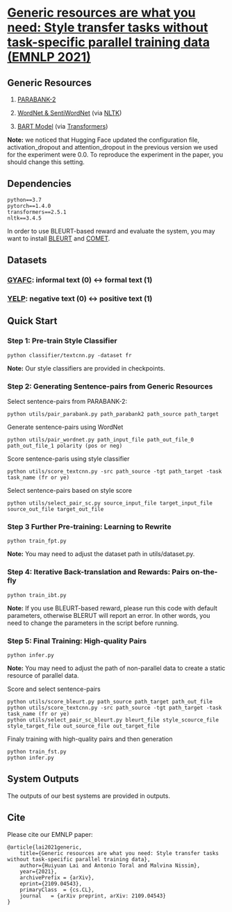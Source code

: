 
# [Generic resources are what you need: Style transfer tasks without task-specific parallel training data (EMNLP 2021)](https://arxiv.org/pdf/2109.04543.pdf)


## Generic Resources
1. [PARABANK-2](http://decomp.io/projects/parabank2/)

2. [WordNet & SentiWordNet](https://www.nltk.org/) (via [NLTK](https://www/nltk/org/))

3. [BART Model](https://huggingface.co/models) (via [Transformers](https://huggingface.co/transformers/))

**Note:** we noticed that Hugging Face updated the configuration file, activation_dropout and attention_dropout in the previous version we used for the experiment were 0.0. To reproduce the experiment in the paper, you should change this setting.


## Dependencies
```
python==3.7
pytorch==1.4.0
transformers==2.5.1
nltk==3.4.5
```
In order to use BLEURT-based reward and evaluate the system, you may want to install [BLEURT](https://github.com/google-research/bleurt) and [COMET](https://github.com/Unbabel/COMET).

## Datasets
### [GYAFC](https://github.com/raosudha89/GYAFC-corpus): informal text (0) <-> formal text (1)
### [YELP](https://github.com/lijuncen/Sentiment-and-Style-Transfer/tree/master/data/yelp): negative text (0) <-> positive text (1)

## Quick Start

### Step 1: Pre-train Style Classifier
```
python classifier/textcnn.py -dataset fr 
```
**Note:** Our style classifiers are provided in checkpoints.


### Step 2: Generating Sentence-pairs from Generic Resources

Select sentence-pairs from PARABANK-2:
```
python utils/pair_parabank.py path_parabank2 path_source path_target
```

Generate sentence-pairs using WordNet
```
python utils/pair_wordnet.py path_input_file path_out_file_0 path_out_file_1 polarity (pos or neg)
```

Score sentence-paris using style classifier
```
python utils/score_textcnn.py -src path_source -tgt path_target -task task_name (fr or ye)
```

Select sentence-pairs based on style score
```
python utils/select_pair_sc.py source_input_file target_input_file source_out_file target_out_file
```


### Step 3 Further Pre-training: Learning to Rewrite
```
python train_fpt.py
```
**Note:** You may need to adjust the dataset path in utils/dataset.py. 


### Step 4: Iterative Back-translation and Rewards: Pairs on-the-fly
```
python train_ibt.py
```
**Note:** If you use BLEURT-based reward, please run this code with default parameters, otherwise BLERUT will report an error. In other words, you need to change the parameters in the script before running.


### Step 5: Final Training: High-quality Pairs
```
python infer.py
```
**Note:** You may need to adjust the path of non-parallel data to create a static resource of parallel data. 

Score and select sentence-pairs
```
python utils/score_bleurt.py path_source path_target path_out_file
python utils/score_textcnn.py -src path_source -tgt path_target -task task_name (fr or ye)
python utils/select_pair_sc_bleurt.py bleurt_file style_scource_file style_target_file out_source_file out_target_file
```

Finaly training with high-quality pairs and then generation
```
python train_fst.py
python infer.py
```

## System Outputs
The outputs of our best systems are provided in outputs.


## Cite
Please cite our EMNLP paper:
```
@article{lai2021generic,
    title={Generic resources are what you need: Style transfer tasks without task-specific parallel training data}, 
    author={Huiyuan Lai and Antonio Toral and Malvina Nissim},
    year={2021}, 
    archivePrefix = {arXiv},
    eprint={2109.04543},
    primaryClass  = {cs.CL},
    journal   = {arXiv preprint, arXiv: 2109.04543}
}
```
